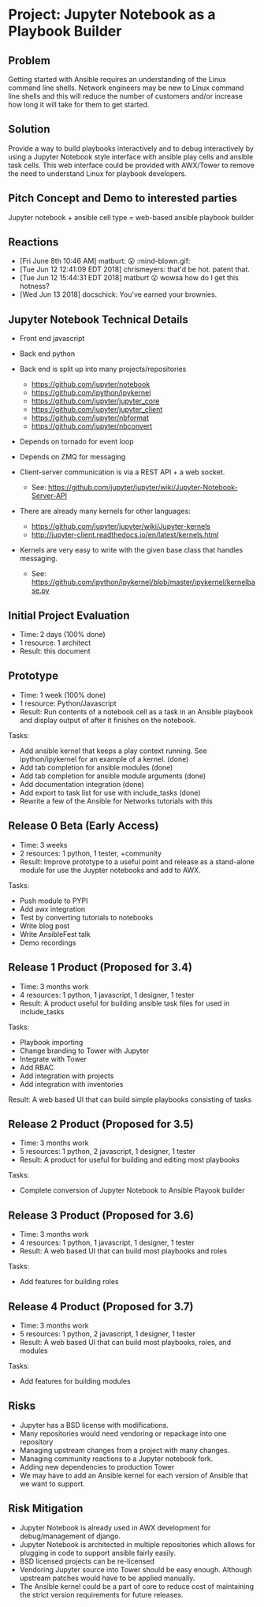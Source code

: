 
Project: Jupyter Notebook as a Playbook Builder
===============================================

Problem
-------

Getting started with Ansible requires an understanding of the Linux command line shells.
Network engineers may be new to Linux command line shells and this will reduce the
number of customers and/or increase how long it will take for them to get started.

Solution
--------

Provide a way to build playbooks interactively and to debug interactively by
using a Jupyter Notebook style interface with ansible play cells and
ansible task cells.   This web interface could be provided with AWX/Tower
to remove the need to understand Linux for playbook developers.


Pitch Concept and Demo to interested parties
--------------------------------------------

Jupyter notebook + ansible cell type = web-based ansible playbook builder


Reactions
---------

* [Fri June 8th 10:46 AM] matburt:  :open_mouth: :mind-blown.gif:
* [Tue Jun 12 12:41:09 EDT 2018] chrismeyers:  that'd be hot.  patent that.
* [Tue Jun 12 15:44:31 EDT 2018] matburt :open_mouth: wowsa how do I get this hotness?
* [Wed Jun 13 2018] docschick: You've earned your brownies.


Jupyter Notebook Technical Details
----------------------------------

* Front end javascript
* Back end python
* Back end is split up into many projects/repositories
  + https://github.com/jupyter/notebook
  + https://github.com/ipython/ipykernel
  + https://github.com/jupyter/jupyter_core
  + https://github.com/jupyter/jupyter_client
  + https://github.com/jupyter/nbformat
  + https://github.com/jupyter/nbconvert

* Depends on tornado for event loop
* Depends on ZMQ for messaging
* Client-server communication is via a REST API + a web socket.
  + See: https://github.com/jupyter/jupyter/wiki/Jupyter-Notebook-Server-API

* There are already many kernels for other languages:
  + https://github.com/jupyter/jupyter/wiki/Jupyter-kernels
  + http://jupyter-client.readthedocs.io/en/latest/kernels.html

* Kernels are very easy to write with the given base class that handles messaging.
  +  See: https://github.com/ipython/ipykernel/blob/master/ipykernel/kernelbase.py



Initial Project Evaluation
---------------------------
* Time: 2 days (100% done)
* 1 resource: 1 architect
* Result: this document


Prototype
---------
* Time: 1 week (100% done)
* 1 resource: Python/Javascript
* Result: Run contents of a notebook cell as a task in an Ansible playbook and
    display output of after it finishes on the notebook.

Tasks:

- Add ansible kernel that keeps a play context running. See ipython/ipykernel for an example of a kernel. (done)
- Add tab completion for ansible modules (done)
- Add tab completion for ansible module arguments (done)
- Add documentation integration (done)
- Add export to task list for use with include_tasks (done)
- Rewrite a few of the Ansible for Networks tutorials with this


Release 0 Beta (Early Access)
-----------------------------
* Time: 3 weeks
* 2 resources: 1 python, 1 tester, +community
* Result:  Improve prototype to a useful point and release as a stand-alone module
for use the Juypter notebooks and add to AWX.

Tasks:

- Push module to PYPI
- Add awx integration
- Test by converting tutorials to notebooks
- Write blog post
- Write AnsibleFest talk
- Demo recordings


Release 1 Product (Proposed for 3.4)
------------------------------------
* Time: 3 months work
* 4 resources: 1 python, 1 javascript, 1 designer, 1 tester
* Result: A product useful for building ansible task files for used in include_tasks

Tasks:

- Playbook importing
- Change branding to Tower with Jupyter
- Integrate with Tower
- Add RBAC
- Add integration with projects
- Add integration with inventories

Result:  A web based UI that can build simple playbooks consisting of tasks


Release 2 Product (Proposed for 3.5)
------------------------------------
* Time: 3 months work
* 5 resources: 1 python, 2 javascript, 1 designer, 1 tester
* Result: A product for useful for building and editing most playbooks

Tasks:

- Complete conversion of Jupyter Notebook to Ansible Playook builder

Release 3 Product (Proposed for 3.6)
------------------------------------
* Time: 3 months work
* 4 resources: 1 python, 1 javascript, 1 designer, 1 tester
* Result:  A web based UI that can build most playbooks and roles

Tasks:

- Add features for building roles


Release 4 Product (Proposed for 3.7)
------------------------------------
* Time: 3 months work
* 5 resources: 1 python, 2 javascript, 1 designer, 1 tester
* Result:  A web based UI that can build most playbooks, roles, and modules

Tasks:

- Add features for building modules

Risks
-----

- Jupyter has a BSD license with modifications.
- Many repositories would need vendoring or repackage into one repository
- Managing upstream changes from a project with many changes.
- Managing community reactions to a Jupyter notebook fork.
- Adding new dependencies to production Tower
- We may have to add an Ansible kernel for each version of Ansible that we want to support.

Risk Mitigation
---------------

- Jupyter Notebook is already used in AWX development for debug/management of django.
- Jupyter Notebook is architected in multiple repositories which allows for plugging
in code to support ansible fairly easily.
- BSD licensed projects can be re-licensed
- Vendoring Jupyter source into Tower should be easy enough. Although upstream patches would have to be applied manually.
- The Ansible kernel could be a part of core to reduce cost of maintaining the strict version requirements for future releases.



